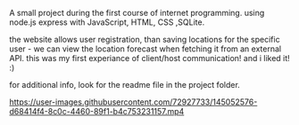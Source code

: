 A small project during the first course of internet programming.
using node.js express with JavaScript, HTML, CSS ,SQLite.

the website allows user registration, than saving locations for the specific user - we can view the location forecast when fetching it from an external API.
this was my first experiance of client/host communication! and i liked it! :)

for additional info, look for the readme file in the project folder.

https://user-images.githubusercontent.com/72927733/145052576-d68414f4-8c0c-4460-89f1-b4c753231157.mp4
